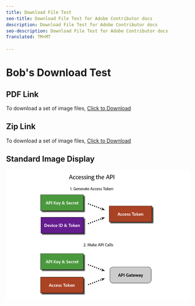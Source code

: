 ```yaml
---
title: Download File Test
seo-title: Download File Test for Adobe Contributor docs
description: Download File Test for Adobe Contributor docs
seo-description: Download File Test for Adobe Contributor docs
Translated: TM+MT

---
```



# Bob's Download Test

## PDF Link

To download a set of image files, <a href="assets/Publish_Workflow.pdf" download>Click to Download</a>

<!--
![PDF download](assets/Publish_Workflow.pdf)
![PDF download](assets/test-images.zip)
-->

## Zip Link

To download a set of image files, <a href="assets/test-images.zip" download>Click to Download</a>

## Standard Image Display

![Access API Image](assets/access_api.png)

